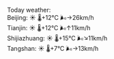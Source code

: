 Today weather:  
Beijing: ☀️ 🌡️+12°C 🌬️→26km/h  
Tianjin: ☀️ 🌡️+12°C 🌬️↑11km/h  
Shijiazhuang: ☀️ 🌡️+15°C 🌬️↘11km/h  
Tangshan: ☀️ 🌡️+7°C 🌬️→13km/h  
